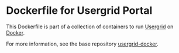 Dockerfile for Usergrid Portal
==============================

This Dockerfile is part of a collection of containers to run [Usergrid](https://usergrid.apache.org) on [Docker](https://www.docker.com).

For more information, see the base repository [usergrid-docker](https://github.com/yep/usergrid-docker).
